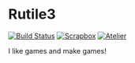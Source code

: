 # Rutile3

[![Build Status](https://img.shields.io/badge/build-passing-brightgreen)](https://circleci.com/docs/) 
[![Scrapbox](https://img.shields.io/badge/scrapbox-Rutile3-brightgreen)](https://scrapbox.io/Rutile3-Tech)
[![Atelier](https://img.shields.io/badge/atelier-Rutile3-brightgreen)](https://www.rutile3.work/)

I like games and make games!
